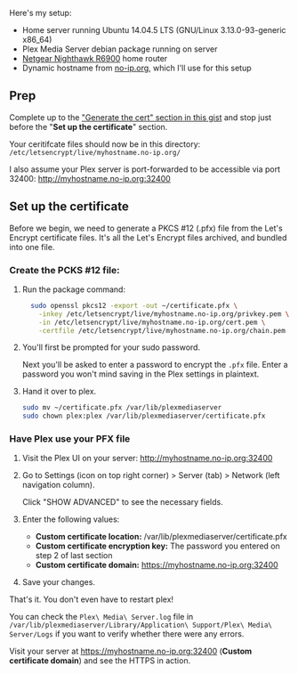 Here's my setup:

* Home server running Ubuntu 14.04.5 LTS (GNU/Linux 3.13.0-93-generic x86_64)
* Plex Media Server debian package running on server
* [Netgear Nighthawk R6900](https://www.netgear.com/home/products/networking/wifi-routers/r6900.aspx) home router
* Dynamic hostname from [no-ip.org](http://www.noip.com/), which I'll use for this setup

## Prep

Complete up to the ["Generate the cert" section in this gist](https://gist.github.com/srilankanchurro/e56fa7aee3b2cf36f9c240c90f456494#generate-the-cert) 
and stop just before the "**Set up the certificate**" section.

Your ceritifcate files should now be in this directory: `/etc/letsencrypt/live/myhostname.no-ip.org/`

I also assume your Plex server is port-forwarded to be accessible via port 32400: http://myhostname.no-ip.org:32400

## Set up the certificate
Before we begin, we need to generate a PKCS #12 (.pfx) file from the Let's Encrypt certificate files. It's all the Let's Encrypt files archived, and bundled into one file.

### Create the PCKS #12 file:

1. Run the package command:

    ```bash
      sudo openssl pkcs12 -export -out ~/certificate.pfx \
        -inkey /etc/letsencrypt/live/myhostname.no-ip.org/privkey.pem \
        -in /etc/letsencrypt/live/myhostname.no-ip.org/cert.pem \
        -certfile /etc/letsencrypt/live/myhostname.no-ip.org/chain.pem
    ```
2. You'll first be prompted for your sudo password.
   
   Next you'll be asked to enter a password to encrypt the `.pfx` file. Enter a password you won't mind saving in the Plex settings in plaintext.

3. Hand it over to plex.
    ```bash
    sudo mv ~/certificate.pfx /var/lib/plexmediaserver
    sudo chown plex:plex /var/lib/plexmediaserver/certificate.pfx
    ```

### Have Plex use your PFX file
1. Visit the Plex UI on your server: http://myhostname.no-ip.org:32400

2. Go to Settings (icon on top right corner) > Server (tab) > Network (left navigation column).
   
   Click "SHOW ADVANCED" to see the necessary fields.
   
3. Enter the following values:
    * **Custom certificate location:** /var/lib/plexmediaserver/certificate.pfx
    * **Custom certificate encryption key:** The password you entered on step 2 of last section
    * **Custom certificate domain:** https://myhostname.no-ip.org:32400

4. Save your changes.

That's it. You don't even have to restart plex!

You can check the `Plex\ Media\ Server.log` file in `/var/lib/plexmediaserver/Library/Application\ Support/Plex\ Media\ Server/Logs` if you want to 
verify whether there were any errors.

Visit your server at https://myhostname.no-ip.org:32400 (**Custom certificate domain**) and see the HTTPS in action.
